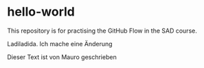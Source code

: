 # hello-world
This repository is for practising the GitHub Flow in the SAD course.

Ladiladida. Ich mache eine Änderung


Dieser Text ist von Mauro geschrieben
